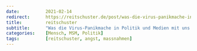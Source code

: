 ```yaml
---
date:          2021-02-14
redirect:      https://reitschuster.de/post/was-die-virus-panikmache-in-politik-und-medien-mit-uns-macht/
title:         reitschuster
subtitle:      "Was die Virus-Panikmache in Politik und Medien mit uns macht"
categories:    [Mensch, MSM, Politik]
tags:          [reitschuster, angst, massnahmen]
---
```

